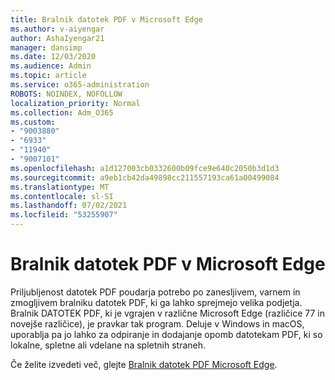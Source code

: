 ```yaml
---
title: Bralnik datotek PDF v Microsoft Edge
ms.author: v-aiyengar
author: AshaIyengar21
manager: dansimp
ms.date: 12/03/2020
ms.audience: Admin
ms.topic: article
ms.service: o365-administration
ROBOTS: NOINDEX, NOFOLLOW
localization_priority: Normal
ms.collection: Adm_O365
ms.custom:
- "9003880"
- "6933"
- "11940"
- "9007101"
ms.openlocfilehash: a1d127003cb0332600b09fce9e640c2050b3d1d3
ms.sourcegitcommit: a9eb1cb42da49898cc211557193ca61a00499084
ms.translationtype: MT
ms.contentlocale: sl-SI
ms.lasthandoff: 07/02/2021
ms.locfileid: "53255907"
---
```

# <a name="pdf-reader-in-microsoft-edge"></a>Bralnik datotek PDF v Microsoft Edge

Priljubljenost datotek PDF poudarja potrebo po zanesljivem, varnem in zmogljivem bralniku datotek PDF, ki ga lahko sprejmejo velika podjetja. Bralnik DATOTEK PDF, ki je vgrajen v različne Microsoft Edge (različice 77 in novejše različice), je pravkar tak program. Deluje v Windows in macOS, uporablja pa jo lahko za odpiranje in dodajanje opomb datotekam PDF, ki so lokalne, spletne ali vdelane na spletnih straneh.

Če želite izvedeti več, glejte [Bralnik datotek PDF Microsoft Edge](https://go.microsoft.com/fwlink/?linkid=2140005).
